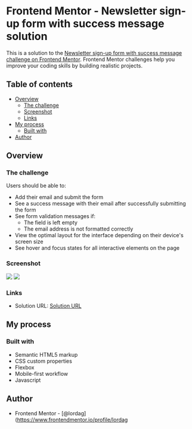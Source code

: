 # Frontend Mentor - Newsletter sign-up form with success message solution

This is a solution to the [Newsletter sign-up form with success message challenge on Frontend Mentor](https://www.frontendmentor.io/challenges/newsletter-signup-form-with-success-message-3FC1AZbNrv). Frontend Mentor challenges help you improve your coding skills by building realistic projects. 

## Table of contents

- [Overview](#overview)
  - [The challenge](#the-challenge)
  - [Screenshot](#screenshot)
  - [Links](#links)
- [My process](#my-process)
  - [Built with](#built-with)
- [Author](#author)

## Overview

### The challenge

Users should be able to:

- Add their email and submit the form
- See a success message with their email after successfully submitting the form
- See form validation messages if:
  - The field is left empty
  - The email address is not formatted correctly
- View the optimal layout for the interface depending on their device's screen size
- See hover and focus states for all interactive elements on the page

### Screenshot

![](./desktop-screenshot.jpg)
![](./mobile-screenshot.jpg)

### Links

- Solution URL: [Solution URL](https://lordag.github.io/fm-09-newsletter-sign-up-form-with-success-message/)

## My process

### Built with

- Semantic HTML5 markup
- CSS custom properties
- Flexbox
- Mobile-first workflow
- Javascript


## Author

- Frontend Mentor - [@lordag](https://www.frontendmentor.io/profile/lordag
